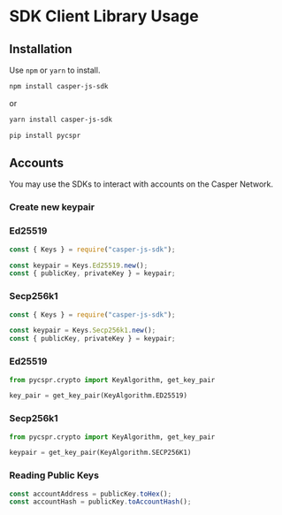 # SDK Client Library Usage

## Installation

<Tabs>

<TabItem value="js" label="JavaScript">

Use `npm` or `yarn` to install.

```bash
npm install casper-js-sdk
```

or

```bash
yarn install casper-js-sdk
```

</TabItem>

<TabItem value="python" label="Python">

```bash
pip install pycspr
```

</TabItem>

</Tabs>

## Accounts

You may use the SDKs to interact with accounts on the Casper Network.

### Create new keypair

<Tabs>

<TabItem value="js" label="JavaScript">

### Ed25519

```javascript
const { Keys } = require("casper-js-sdk");

const keypair = Keys.Ed25519.new();
const { publicKey, privateKey } = keypair;
```

### Secp256k1

```javascript
const { Keys } = require("casper-js-sdk");

const keypair = Keys.Secp256k1.new();
const { publicKey, privateKey } = keypair;
```

</TabItem>

<TabItem value="python" label="Python">

### Ed25519

```python
from pycspr.crypto import KeyAlgorithm, get_key_pair

key_pair = get_key_pair(KeyAlgorithm.ED25519)
```

### Secp256k1

```python
from pycspr.crypto import KeyAlgorithm, get_key_pair

keypair = get_key_pair(KeyAlgorithm.SECP256K1)
```

</TabItem>

</Tabs>

### Reading Public Keys

<Tabs>

<TabItem value="js" label="JavaScript">

```javascript
const accountAddress = publicKey.toHex();
const accountHash = publicKey.toAccountHash();
```

</TabItem>

<TabItem value="python" label="Python">

```python

```

</TabItem>

</Tabs>
